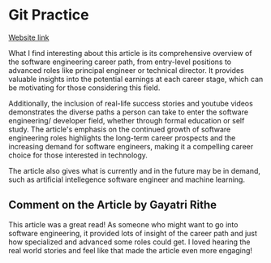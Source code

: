 # Git Practice
[Website link](https://www.springboard.com/blog/software-engineering/software-engineering-good-career/#:~:text=Software%20Engineering%20Future%20Outlook,-Computers%20aren%27t&text=The%20Bureau%20of%20Labor%20Statistics,engineers%20to%20fill%20them%20up)

What I find interesting about this article is its comprehensive overview of the software engineering career path, from entry-level positions to advanced roles like principal engineer or technical director. It provides valuable insights into the potential earnings at each career stage, which can be motivating for those considering this field.

Additionally, the inclusion of real-life success stories and youtube videos demonstrates the diverse paths a person can take to enter the software engineering/ developer field, whether through formal education or self study. The article's emphasis on the continued growth of software engineering roles highlights the long-term career prospects and the increasing demand for software engineers, making it a compelling career choice for those interested in technology.

The article also gives what is currently and in the future may be in demand, such as artificial intellegence software engineer and machine learning.

## Comment on the Article by Gayatri Rithe
This article was a great read! As someone who might want to go into software engineering, it provided lots of insight of the career path and just how specialized and advanced some roles could get. I loved hearing the real world stories and feel like that made the article even more engaging!

